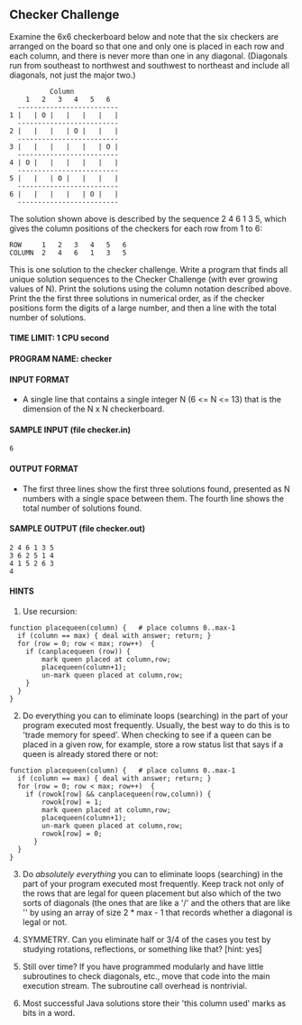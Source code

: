 ## Checker Challenge

Examine the 6x6 checkerboard below and note that the six checkers are arranged on the board so that one and only one is placed in each row and each column, and there is never more than one in any diagonal. (Diagonals run from southeast to northwest and southwest to northeast and include all diagonals, not just the major two.)
```
          Column
    1   2   3   4   5   6
  -------------------------
1 |   | O |   |   |   |   |
  -------------------------
2 |   |   |   | O |   |   |
  -------------------------
3 |   |   |   |   |   | O |
  -------------------------
4 | O |   |   |   |   |   |
  -------------------------
5 |   |   | O |   |   |   |
  -------------------------
6 |   |   |   |   | O |   |
  -------------------------
```

The solution shown above is described by the sequence 2 4 6 1 3 5, which gives the column positions of the checkers for each row from 1 to 6:
```
ROW     1	2	3	4	5	6
COLUMN	2	4	6	1	3	5
```

This is one solution to the checker challenge. Write a program that finds all unique solution sequences to the Checker Challenge (with ever growing values of N). Print the solutions using the column notation described above. Print the the first three solutions in numerical order, as if the checker positions form the digits of a large number, and then a line with the total number of solutions.

#### TIME LIMIT: 1 CPU second

#### PROGRAM NAME: checker

#### INPUT FORMAT

* A single line that contains a single integer N (6 <= N <= 13) that is the dimension of the N x N checkerboard.

#### SAMPLE INPUT (file checker.in)
```
6
```

#### OUTPUT FORMAT

* The first three lines show the first three solutions found, presented as N numbers with a single space between them. The fourth line shows the total number of solutions found.

#### SAMPLE OUTPUT (file checker.out)
```
2 4 6 1 3 5
3 6 2 5 1 4
4 1 5 2 6 3
4
```

#### HINTS

1. Use recursion:

  ```
  function placequeen(column) {   # place columns 0..max-1
  	if (column == max) { deal with answer; return; }
    for (row = 0; row < max; row++)  {
      if (canplacequeen (row)) {
  		  mark queen placed at column,row;
  		  placequeen(column+1);
  		  un-mark queen placed at column,row;
  	  }
    }
  }
  ```
2. Do everything you can to eliminate loops (searching) in the part of your program executed most frequently. Usually, the best way to do this is to 'trade memory for speed'. When checking to see if a queen can be placed in a given row, for example, store a row status list that says if a queen is already stored there or not:

  ```
  function placequeen(column) {   # place columns 0..max-1
  	if (column == max) { deal with answer; return; }
    for (row = 0; row < max; row++)  {
      if (rowok[row] && canplacequeen(row,column)) {
  		  rowok[row] = 1;
  		  mark queen placed at column,row;
  		  placequeen(column+1);
  		  un-mark queen placed at column,row;
  		  rowok[row] = 0;
  		}
  	}
  }
  ```

3. Do *absolutely everything* you can to eliminate loops (searching) in the part of your program executed most frequently. Keep track not only of the rows that are legal for queen placement but also which of the two sorts of diagonals (the ones that are like a '/' and the others that are like '\' by using an array of size 2 * max - 1 that records whether a diagonal is legal or not.

4. SYMMETRY. Can you eliminate half or 3/4 of the cases you test by studying rotations, reflections, or something like that? [hint: yes]

5. Still over time? If you have programmed modularly and have little subroutines to check diagonals, etc., move that code into the main execution stream. The subroutine call overhead is nontrivial.

6. Most successful Java solutions store their 'this column used' marks as bits in a word.
